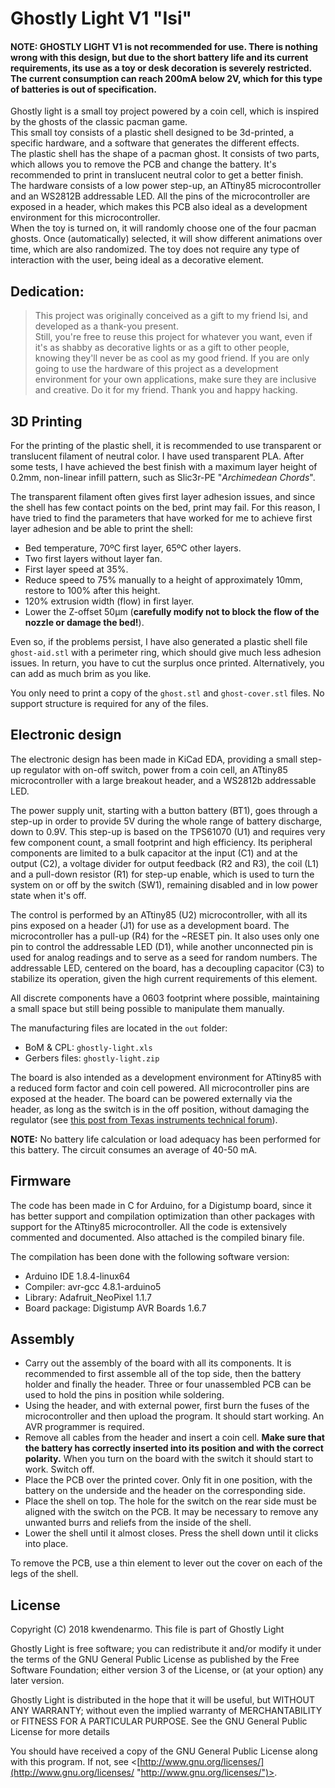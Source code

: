 # Ghostly Light V1 "Isi"

#### NOTE: GHOSTLY LIGHT V1 is not recommended for use. There is nothing wrong with this design, but due to the short battery life and its current requirements, its use as a toy or desk decoration is severely restricted. The current consumption can reach 200mA below 2V, which for this type of batteries is out of specification.

Ghostly light is a small toy project powered by a coin cell, which is inspired by the ghosts of the classic pacman game.  
This small toy consists of a plastic shell designed to be 3d-printed, a specific hardware, and a software that generates the different effects.  
The plastic shell has the shape of a pacman ghost. It consists of two parts, which allows you to remove the PCB and change the battery. It's recommended to print in translucent neutral color to get a better finish.  
The hardware consists of a low power step-up, an ATtiny85 microcontroller and an WS2812B addressable LED. All the pins of the microcontroller are exposed in a header, which makes this PCB also ideal as a development environment for this microcontroller.  
When the toy is turned on, it will randomly choose one of the four pacman ghosts. Once (automatically) selected, it will show different animations over time, which are also randomized. The toy does not require any type of interaction with the user, being ideal as a decorative element.

## Dedication:

> This project was originally conceived as a gift to my friend Isi, and developed as a thank-you present.  
> Still, you're free to reuse this project for whatever you want, even if it's as shabby as decorative lights or as a gift to other people, knowing they'll never be as cool as my good friend. If you are only going to use the hardware of this project as a development environment for your own applications, make sure they are inclusive and creative. Do it for my friend. Thank you and happy hacking.

## 3D Printing

For the printing of the plastic shell, it is recommended to use transparent or translucent filament of neutral color. I have used transparent PLA. After some tests, I have achieved the best finish with a maximum layer height of 0.2mm, non-linear infill pattern, such as Slic3r-PE "_Archimedean Chords_".

The transparent filament often gives first layer adhesion issues, and since the shell has few contact points on the bed, print may fail. For this reason, I have tried to find the parameters that have worked for me to achieve first layer adhesion and be able to print the shell:

- Bed temperature, 70ºC first layer, 65ºC other layers.
- Two first layers without layer fan.
- First layer speed at 35%.
- Reduce speed to 75% manually to a height of approximately 10mm, restore to 100% after this height.
- 120% extrusion width (flow) in first layer.
- Lower the Z-offset 50µm (**carefully modify not to block the flow of the nozzle or damage the bed!**).

Even so, if the problems persist, I have also generated a plastic shell file `ghost-aid.stl` with a perimeter ring, which should give much less adhesion issues. In return, you have to cut the surplus once printed. Alternatively, you can add as much brim as you like.

You only need to print a copy of the `ghost.stl` and `ghost-cover.stl` files. No support structure is required for any of the files.

## Electronic design

The electronic design has been made in KiCad EDA, providing a small step-up regulator with on-off switch, power from a coin cell, an ATtiny85 microcontroller with a large breakout header, and a WS2812b addressable LED.

The power supply unit, starting with a button battery (BT1), goes through a step-up in order to provide 5V during the whole range of battery discharge, down to 0.9V. This step-up is based on the TPS61070 (U1) and requires very few component count, a small footprint and high efficiency. Its peripheral components are limited to a bulk capacitor at the input (C1) and at the output (C2), a voltage divider for output feedback (R2 and R3), the coil (L1) and a pull-down resistor (R1) for step-up enable, which is used to turn the system on or off by the switch (SW1), remaining disabled and in low power state when it's off.

The control is performed by an ATtiny85 (U2) microcontroller, with all its pins exposed on a header (J1) for use as a development board. The microcontroller has a pull-up (R4) for the ~RESET pin. It also uses only one pin to control the addressable LED (D1), while another unconnected pin is used for analog readings and to serve as a seed for random numbers. The addressable LED, centered on the board, has a decoupling capacitor (C3) to stabilize its operation, given the high current requirements of this element.

All discrete components have a 0603 footprint where possible, maintaining a small space but still being possible to manipulate them manually.

The manufacturing files are located in the `out` folder:

- BoM & CPL: `ghostly-light.xls`
- Gerbers files: `ghostly-light.zip`

The board is also intended as a development environment for ATtiny85 with a reduced form factor and coin cell powered. All microcontroller pins are exposed at the header. The board can be powered externally via the header, as long as the switch is in the off position, without damaging the regulator (see [this post from Texas instruments technical forum](https://e2e.ti.com/support/power-management/f/196/p/198340/707580#707580)).

**NOTE:** No battery life calculation or load adequacy has been performed for this battery. The circuit consumes an average of 40-50 mA.

## Firmware

The code has been made in C for Arduino, for a Digistump board, since it has better support and compilation optimization than other packages with support for the ATtiny85 microcontroller. All the code is extensively commented and documented. Also attached is the compiled binary file.

The compilation has been done with the following software version:

- Arduino IDE 1.8.4-linux64
- Compiler: avr-gcc 4.8.1-arduino5
- Library: Adafruit_NeoPixel 1.1.7
- Board package: Digistump AVR Boards 1.6.7

## Assembly

- Carry out the assembly of the board with all its components. It is recommended to first assemble all of the top side, then the battery holder and finally the header. Three or four unassembled PCB can be used to hold the pins in position while soldering.
- Using the header, and with external power, first burn the fuses of the microcontroller and then upload the program. It should start working. An AVR programmer is required.
- Remove all cables from the header and insert a coin cell. **Make sure that the battery has correctly inserted into its position and with the correct polarity.** When you turn on the board with the switch it should start to work. Switch off.
- Place the PCB over the printed cover. Only fit in one position, with the battery on the underside and the header on the corresponding side.
- Place the shell on top. The hole for the switch on the rear side must be aligned with the switch on the PCB. It may be necessary to remove any unwanted burrs and reliefs from the inside of the shell.
- Lower the shell until it almost closes. Press the shell down until it clicks into place.

To remove the PCB, use a thin element to lever out the cover on each of the legs of the shell.

## License

Copyright (C) 2018 kwendenarmo. This file is part of Ghostly Light

Ghostly Light is free software; you can redistribute it and/or modify it under the terms of the GNU General Public License as published by the Free Software Foundation; either version 3 of the License, or (at your option) any later version.

Ghostly Light is distributed in the hope that it will be useful, but WITHOUT ANY WARRANTY; without even the implied warranty of MERCHANTABILITY or FITNESS FOR A PARTICULAR PURPOSE. See the GNU General Public License for more details

You should have received a copy of the GNU General Public License along with this program. If not, see <[http://www.gnu.org/licenses/](http://www.gnu.org/licenses/ "http://www.gnu.org/licenses/")>.
